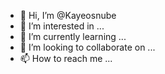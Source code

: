 - 👋 Hi, I’m @Kayeosnube
- 👀 I’m interested in ...
- 🌱 I’m currently learning ...
- 💞️ I’m looking to collaborate on ...
- 📫 How to reach me ...

<!---
Kayeosnube/Kayeosnube is a ✨ special ✨ repository because its `README.md` (this file) appears on your GitHub profile.
You can click the Preview link to take a look at your changes.
--->
